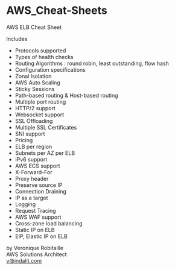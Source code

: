 # AWS_Cheat-Sheets
AWS ELB Cheat Sheet

Includes
* Protocols supported 
* Types of health checks 
* Routing Algorithms : round robin, least outstanding, flow hash
* Configuration specifications
* Zonal Isolation
* AWS Auto Scaling
* Sticky Sessions
* Path-based routing & Host-based routing
* Multiple port routing
* HTTP/2 support
* Websocket support
* SSL Offloading
* Multiple SSL Certificates
* SNI support
* Pricing
* ELB per region
* Subnets per AZ per ELB
* IPv6 support
* AWS ECS support
* X-Forward-For
* Proxy header
* Preserve source IP
* Connection Draining
* IP as a target
* Logging
* Request Tracing
* AWS WAF support
* Cross-zone load balancing
* Static IP on ELB
* EIP, Elastic IP on ELB

by Veronique Robitaille  
AWS Solutions Architect  
v@indalit.com  